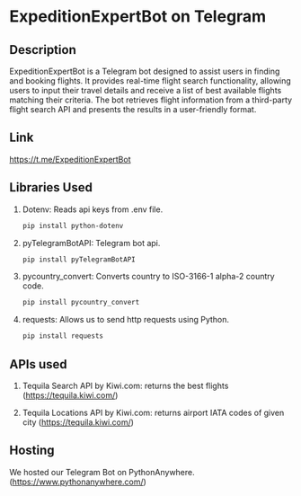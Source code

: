 # ExpeditionExpertBot on Telegram

## Description

ExpeditionExpertBot is a Telegram bot designed to assist users in finding and booking flights. It provides real-time flight search functionality, allowing users to input their travel details and receive a list of best available flights matching their criteria. The bot retrieves flight information from a third-party flight search API and presents the results in a user-friendly format. 


## Link

https://t.me/ExpeditionExpertBot


## Libraries Used

1. Dotenv:  Reads api keys from .env file.
    
    ```bash
    pip install python-dotenv
    ```


2. pyTelegramBotAPI: Telegram bot api.

    ```bash
    pip install pyTelegramBotAPI
    ```


3. pycountry_convert: Converts country to ISO-3166-1 alpha-2 country code.

   ```bash
   pip install pycountry_convert
   ```
   

4. requests: Allows us to send http requests using Python.

   ```bash
   pip install requests
   ```


## APIs used

1. Tequila Search API by Kiwi.com: returns the best flights
   (https://tequila.kiwi.com/)


3. Tequila Locations API by Kiwi.com: returns airport IATA codes of given city
   (https://tequila.kiwi.com/)


## Hosting

We hosted our Telegram Bot on PythonAnywhere. (https://www.pythonanywhere.com/)

